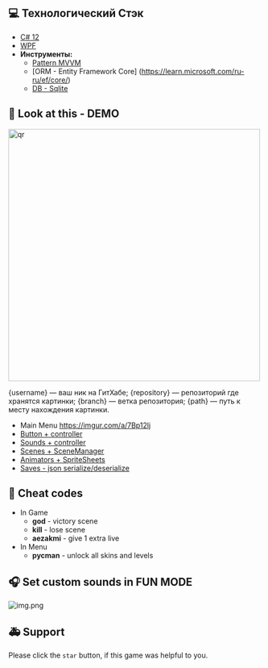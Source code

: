 ## 💻 Технологический Стэк
- [C# 12](https://learn.microsoft.com/ru-ru/dotnet/csharp/whats-new/csharp-12)
- [WPF](https://learn.microsoft.com/ru-ru/dotnet/desktop/wpf/overview/?view=netdesktop-8.0)
- **Инструменты:**
  - [Pattern MVVM](https://learn.microsoft.com/ru-ru/dotnet/architecture/maui/mvvm)
  - [ORM - Entity Framework Core] (https://learn.microsoft.com/ru-ru/ef/core/)
  - [DB - Sqlite](https://sqlite.org)
    
## 👀 Look at this - DEMO

<p align="left">
 <img width="500px" src="https://i.imgur.com/IcHmn3c.jpeg" alt="qr"/>
</p>

{username} — ваш ник на ГитХабе;
{repository} — репозиторий где хранятся картинки;
{branch} — ветка репозитория;
{path} — путь к месту нахождения картинки.
- Main Menu
https://imgur.com/a/7Bp12lj
- [Button + controller](pacman/objects/buttons)
- [Sounds + controller](pacman/sound)
- [Scenes + SceneManager](pacman/scenes)
- [Animators + SpriteSheets](pacman/animator)
- [Saves - json serialize/deserialize](pacman/storage)

## 💾 Cheat codes
- In Game
  - **god** - victory scene
  - **kill** - lose scene
  - **aezakmi** - give 1 extra live
- In Menu
  - **pycman** - unlock all skins and levels

## 🎧 Set custom sounds in FUN MODE
![img.png](assets/fun_mode.png)

## 🚑 Support 
Please click the `star` button, if this game was helpful to you.
